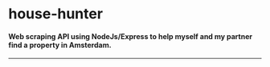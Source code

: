 # house-hunter

#### Web scraping API using NodeJs/Express to help myself and my partner find a property in Amsterdam.

-----

